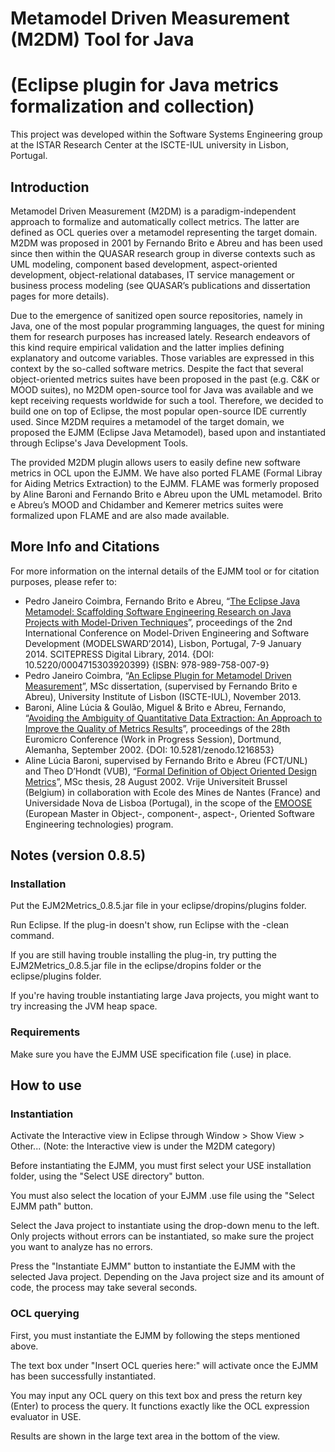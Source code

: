 # Metamodel Driven Measurement (M2DM) Tool for Java
# (Eclipse plugin for Java metrics formalization and collection)
This project was developed within the Software Systems Engineering group at the ISTAR Research Center at the ISCTE-IUL university in Lisbon, Portugal.

## Introduction
Metamodel Driven Measurement (M2DM) is a paradigm-independent approach to formalize and automatically collect metrics. The latter are defined as OCL queries over a metamodel representing the target domain. M2DM was proposed in 2001 by Fernando Brito e Abreu and has been used since then within the QUASAR research group in diverse contexts such as UML modeling, component based development, aspect-oriented development, object-relational databases, IT service management or business process modeling (see QUASAR’s publications and dissertation pages for more details).

Due to the emergence of sanitized open source repositories, namely in Java, one of the most popular programming languages, the quest for mining them for research purposes has increased lately. Research endeavors of this kind require empirical validation and the latter implies defining explanatory and outcome variables. Those variables are expressed in this context by the so-called software metrics. Despite the fact that several object-oriented metrics suites have been proposed in the past (e.g. C&K or MOOD suites), no M2DM open-source tool for Java was available and we kept receiving requests worldwide for such a tool. Therefore, we decided to build one on top of Eclipse, the most popular open-source IDE currently used. Since M2DM requires a metamodel of the target domain, we proposed the EJMM (Eclipse Java Metamodel), based upon and instantiated through Eclipse's Java Development Tools.

The provided M2DM plugin allows users to easily define new software metrics in OCL upon the EJMM. We have also ported FLAME (Formal Libray for Aiding Metrics Extraction) to the EJMM. FLAME was formerly proposed by Aline Baroni and Fernando Brito e Abreu upon the UML metamodel. Brito e Abreu’s MOOD and Chidamber and Kemerer metrics suites were formalized upon FLAME and are also made available.

## More Info and Citations
For more information on the internal details of the EJMM tool or for citation purposes, please refer to: 
* Pedro Janeiro Coimbra, Fernando Brito e Abreu, “[The Eclipse Java Metamodel: Scaffolding Software Engineering Research on Java Projects with Model-Driven Techniques](http://dx.doi.org/10.5220/0004715303920399)”, proceedings of the 2nd International Conference on Model-Driven Engineering and Software Development (MODELSWARD’2014), Lisbon, Portugal, 7-9 January 2014. SCITEPRESS Digital Library, 2014. {DOI: 10.5220/0004715303920399} {ISBN: 978-989-758-007-9}
* Pedro Janeiro Coimbra, “[An Eclipse Plugin for Metamodel Driven Measurement](http://hdl.handle.net/10071/8007)”, MSc dissertation, (supervised by Fernando Brito e Abreu), University Institute of Lisbon (ISCTE-IUL), November 2013.
* Baroni, Aline Lúcia & Goulão, Miguel & Brito e Abreu, Fernando, “[Avoiding the Ambiguity of Quantitative Data Extraction: An Approach to Improve the Quality of Metrics Results](http://dx.doi.org/10.5281/zenodo.1216853)”, proceedings of the 28th Euromicro Conference (Work in Progress Session), Dortmund, Alemanha, September 2002. {DOI: 10.5281/zenodo.1216853}
* Aline Lúcia Baroni, supervised by Fernando Brito e Abreu (FCT/UNL) and Theo D’Hondt (VUB), “[Formal Definition of Object Oriented Design Metrics](http://www.emn.fr/z-info/emoose/alumni/thesis/abaroni.pdf)”, MSc thesis, 28 August 2002. Vrije Universiteit Brussel (Belgium) in collaboration with Ecole des Mines de Nantes (France) and Universidade Nova de Lisboa (Portugal), in the scope of the [EMOOSE](http://www.emn.fr/x-info/emoose/) (European Master in Object-, component-, aspect-, Oriented Software Engineering technologies) program.

## Notes (version 0.8.5)
### Installation
Put the EJM2Metrics_0.8.5.jar file in your eclipse/dropins/plugins folder.

Run Eclipse. If the plug-in doesn't show, run Eclipse with the -clean command.

If you are still having trouble installing the plug-in, try putting the EJM2Metrics_0.8.5.jar file in the eclipse/dropins folder or the eclipse/plugins folder.

If you're having trouble instantiating large Java projects, you might want to try increasing the JVM heap space.

### Requirements
Make sure you have the EJMM USE specification file (.use) in place.

## How to use
### Instantiation
Activate the Interactive view in Eclipse through Window > Show View > Other... (Note: the Interactive view is under the M2DM category)

Before instantiating the EJMM, you must first select your USE installation folder, using the "Select USE directory" button.

You must also select the location of your EJMM .use file using the "Select EJMM path" button.

Select the Java project to instantiate using the drop-down menu to the left. Only projects without errors can be instantiated, so make sure the project you want to analyze has no errors.

Press the "Instantiate EJMM" button to instantiate the EJMM with the selected Java project. Depending on the Java project size and its amount of code, the process may take several seconds.

### OCL querying
First, you must instantiate the EJMM by following the steps mentioned above.

The text box under "Insert OCL queries here:" will activate once the EJMM has been successfully instantiated.

You may input any OCL query on this text box and press the return key (Enter) to process the query. It functions exactly like the OCL expression evaluator in USE.

Results are shown in the large text area in the bottom of the view.
